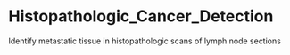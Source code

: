 # Histopathologic_Cancer_Detection

Identify metastatic tissue in histopathologic scans of lymph node sections

